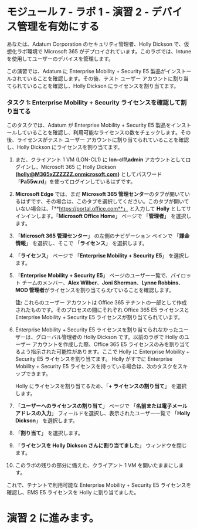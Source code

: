 ﻿# モジュール 7 - ラボ 1 - 演習 2 - デバイス管理を有効にする


あなたは、Adatum Corporation のセキュリティ管理者、Holly Dickson で、仮想化ラボ環境で Microsoft 365 がデプロイされています。このラボでは、Intune を使用してユーザーのデバイスを管理します。

この演習では、Adatum に Enterprise Mobility + Security E5 製品がインストールされていることを確認します。その後、テスト ユーザー アカウントに割り当てられていることを確認し、Holly Dickson にライセンスを割り当てます。

### タスク 1: Enterprise Mobility + Security ライセンスを確認して割り当てる

このタスクでは、Adatum が Enterprise Mobility + Security E5 製品をインストールしていることを確認し、利用可能なライセンスの数をチェックします。その後、ライセンスがテスト ユーザー アカウントに割り当てられていることを確認し、Holly Dickson にライセンスを割り当てます。

1. まだ、クライアント 1 VM (LON-CL1) に **lon-cl1\admin** アカウントとしてログインし、Microsoft 365 に Holly Dickson **(holly@M365xZZZZZZ.onmicrosoft.com)** としてパスワード「**Pa55w.rd**」を使ってログインしているはずです。

2. **Microsoft Edge** では、まだ **Microsoft 365 管理センター**のタブが開いているはずです、その場合は、このタブを選択してください。このタブが開いていない場合は、「**https://portal.office.com**」 と入力して **Holly** としてサインインします。「**Microsoft Office Home**」 ページで 「**管理者**」 を選択します。

3. 「**Microsoft 365 管理センター**」 の左側のナビゲーション ペインで 「**課金情報**」 を選択し、そこで 「**ライセンス**」 を選択します。

4. 「**ライセンス**」 ページで 「**Enterprise Mobility + Security E5**」 を選択します。

5. 「**Enterprise Mobility + Security E5**」 ページのユーザー一覧で、パイロット チームのメンバー、**Alex Wilber**、**Joni Sherman**、**Lynne Robbins**、**MOD 管理者**がライセンスを割り当てらえrていることを確認します。

    **注:** これらのユーザー アカウントは Office 365 テナントの一部として作成されたものです。そのプロセスの間にそれぞれ Office 365 E5 ライセンスと Enterprise Mobility + Security E5 ライセンスが割り当てられています。

6. Enterprise Mobility + Security E5 ライセンスを割り当てられなかったユーザーは、グローバル管理者の Holly Dickson です。以前のラボで Holly のユーザー アカウントを作成した際、Office 365 E5 ライセンスのみを割り当てるよう指示された可能性があります。ここで Holly に Enterprise Mobility + Security E5 ライセンスを割り当てます。  Holly がすでに Enterprise Mobility + Security E5 ライセンスを持っている場合は、次のタスクをスキップできます。

    Holly にライセンスを割り当てるため、「**+ ライセンスの割り当て**」 を選択します。

7. 「**ユーザーへのライセンスの割り当て**」 ページで 「**名前または電子メール アドレスの入力**」 フィールドを選択し、表示されたユーザー一覧で 「**Holly Dickson**」 を選択します。

8. 「**割り当て**」 を選択します。

9. 「**ライセンスを Holly Dickson さんに割り当てました**」 ウィンドウを閉じます。

10. このラボの残りの部分に備えた、クライアント 1 VM を開いたままにします。

これで、テナントで利用可能な Enterprise Mobility + Security E5 ライセンスを確認し、EMS E5 ライセンスを Holly に割り当てました。



# 演習 2 に進みます。

